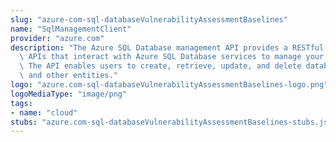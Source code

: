 ```yaml
---
slug: "azure-com-sql-databaseVulnerabilityAssessmentBaselines"
name: "SqlManagementClient"
provider: "azure.com"
description: "The Azure SQL Database management API provides a RESTful set of web\
  \ APIs that interact with Azure SQL Database services to manage your databases.\
  \ The API enables users to create, retrieve, update, and delete databases, servers,\
  \ and other entities."
logo: "azure.com-sql-databaseVulnerabilityAssessmentBaselines-logo.png"
logoMediaType: "image/png"
tags:
- name: "cloud"
stubs: "azure.com-sql-databaseVulnerabilityAssessmentBaselines-stubs.json"
---
```

